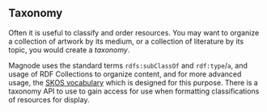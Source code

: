 ## Taxonomy

Often it is useful to classify and order resources. You may want to organize a collection of artwork by its medium, or a collection of literature by its topic, you would create a _taxonomy_.

Magnode uses the standard terms `rdfs:subClassOf` and `rdf:type`/`a`, and usage of RDF Collections to organize content, and for more advanced usage, the [SKOS vocabulary](http://www.w3.org/TR/skos-primer) which is designed for this purpose. There is a taxonomy API to use to gain access for use when formatting classifications of resources for display.

